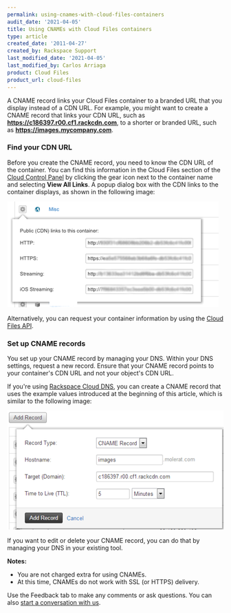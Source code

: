 ```yaml
---
permalink: using-cnames-with-cloud-files-containers
audit_date: '2021-04-05'
title: Using CNAMEs with Cloud Files containers
type: article
created_date: '2011-04-27'
created_by: Rackspace Support
last_modified_date: '2021-04-05'
last_modified_by: Carlos Arriaga
product: Cloud Files
product_url: cloud-files
---
```


A CNAME record links your Cloud Files container to a branded
URL that you display instead of a CDN URL. For example, you might want to
create a CNAME record that links your CDN URL, such as
**https://c186397.r00.cf1.rackcdn.com**, to a shorter or branded URL, such as
**https://images.mycompany.com**.

### Find your CDN URL

Before you create the CNAME record, you need to know the CDN URL of
the container. You can find this information in the Cloud Files section of the
[Cloud Control Panel](https://login.rackspace.com/) by clicking the
gear icon next to the container name and selecting **View All Links**. A
popup dialog box with the CDN links to the container displays, as shown in the following image:

<img src="1080-2_2.png" alt="" title="">

Alternatively, you can request your container information by using the [Cloud
Files API](https://docs.rackspace.com/docs/cloud-files/v1/).

### Set up CNAME records

You set up your CNAME record by managing your DNS. Within your DNS
settings, request a new record. Ensure that your CNAME record points to
your container's CDN URL and not your object's CDN URL.

If you're using [Rackspace Cloud DNS](https://www.rackspace.com/cloud/dns),
you can create a CNAME record that uses the example values introduced at the
beginning of this article, which is similar to the following image:

<img src="cnameadd.png" alt="" title="">

If you want to edit or delete your CNAME record, you can do that by
managing your DNS in your existing tool.

**Notes:**

-   You are not charged extra for using CNAMEs.
-   At this time, CNAMEs do not work with SSL (or HTTPS) delivery.

Use the Feedback tab to make any comments or ask questions. You can also [start a conversation with us](https://www.rackspace.com/contact). 
